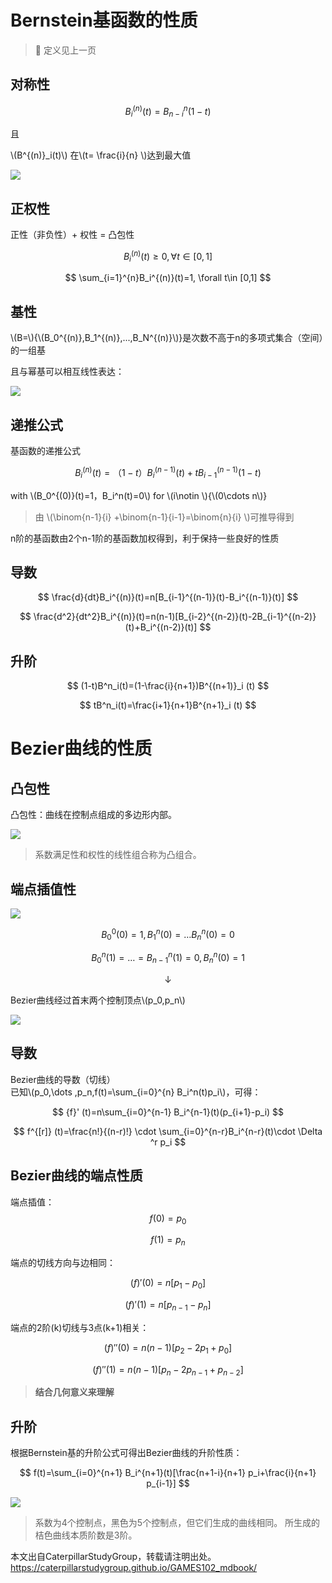 # Bernstein基函数的性质    

> &#x1F50E; 定义见上一页

## 对称性

$$
B_i^{(n)}(t)=B_{n-i}^{n}(1-t)
$$

且

\\(B^{(n)}_i(t)\\)   在\\(t= \frac{i}{n} \\)达到最大值   

![](../assets/B曲-13.png) 


## 正权性    

正性（非负性）+ 权性 = 凸包性  

$$
B_i^{(n)}(t)\ge 0,\forall t\in [0,1]
$$

$$
\sum_{i=1}^{n}B_i^{(n)}(t)=1, \forall t\in [0,1]
$$

## 基性   

\\(B=\\){\\(B_0^{(n)},B_1^{(n)},...,B_N^{(n)}\\)}是次数不高于n的多项式集合（空间）的一组基

且与幂基可以相互线性表达：

![](../assets/B曲-35.png) 

## 递推公式    

基函数的递推公式   

$$
B_i^{(n)}(t)=（1-t）B_i^{(n-1)}(t)+tB_{i-1}^{(n-1)}(1-t)
$$

with \\(B_0^{(0)}(t)=1，B_i^n(t)=0\\) for \\(i\notin \\){\\(0\cdots n\\)}    

> 由 \\(\binom{n-1}{i} +\binom{n-1}{i-1}=\binom{n}{i}  \\)可推导得到     

n阶的基函数由2个n-1阶的基函数加权得到，利于保持一些良好的性质    

## 导数    

$$
\frac{d}{dt}B_i^{(n)}(t)=n[B_{i-1}^{(n-1)}(t)-B_i^{(n-1)}(t)] 
$$

$$
\frac{d^2}{dt^2}B_i^{(n)}(t)=n(n-1)[B_{i-2}^{(n-2)}(t)-2B_{i-1}^{(n-2)}(t)+B_i^{(n-2)}(t)] 
$$

## 升阶   

$$
(1-t)B^n_i(t)=(1-\frac{i}{n+1})B^{(n+1)}_i (t)
$$

$$
tB^n_i(t)=\frac{i+1}{n+1}B^{n+1}_i (t)
$$

# Bezier曲线的性质

## 凸包性

凸包性：曲线在控制点组成的多边形内部。

![](../assets/B曲-15.png)   

> 系数满足性和权性的线性组合称为凸组合。     
    
## 端点插值性    

![](../assets/B曲-16.png) 
    
$$
B_0^0(0)=1,B_1^n(0)= \dots B_n^n(0)=0
$$

$$
B_0^n(1)= \dots =B_{n-1}^n(1)=0,B_n^n(0)=1
$$

$$
\downarrow 
$$

Bezier曲线经过首末两个控制顶点\\(p_0,p_n\\)    

![](../assets/B曲-17.png) 


## 导数    

Bezier曲线的导数（切线）  
已知\\(p_0,\dots ,p_n,f(t)=\sum_{i=0}^{n} B_i^n(t)p_i\\)，可得：  

$$
  {f}' (t)=n\sum_{i=0}^{n-1} B_i^{n-1}(t)(p_{i+1}-p_i)
$$

$$
  f^{[r]} (t)=\frac{n!}{(n-r)!} \cdot  \sum_{i=0}^{n-r}B_i^{n-r}(t)\cdot \Delta ^r p_i
$$


## Bezier曲线的端点性质   

端点插值：   
$$
f(0)=p_0
$$

$$
f(1)=p_n
$$

端点的切线方向与边相同：   

$$
(f)'(0)=n[p_1-p_0]
$$

$$
(f)'(1)=n[p_{n-1}-p_n]
$$

端点的2阶(k)切线与3点(k+1)相关：   


$$
(f)''(0)=n(n-1)[p_2-2p_1+p_0]
$$

$$
(f)''(1)=n(n-1)[p_n-2p_{n-1}+p_{n-2}]
$$

> **结合几何意义来理解**    


## 升阶   

根据Bernstein基的升阶公式可得出Bezier曲线的升阶性质： 

$$
f(t)=\sum_{i=0}^{n+1} B_i^{n+1}(t)[\frac{n+1-i}{n+1} p_i+\frac{i}{n+1} p_{i-1}]
$$

![](../assets/B曲-18.png) 

> 系数为4个控制点，黑色为5个控制点，但它们生成的曲线相同。
所生成的桔色曲线本质阶数是3阶。

本文出自CaterpillarStudyGroup，转载请注明出处。
<https://caterpillarstudygroup.github.io/GAMES102_mdbook/>
